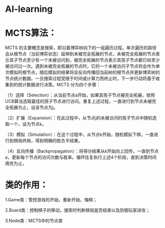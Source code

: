 # AI-learning
# MCTS算法：
MCTS 的主要概念是搜索，即沿着博弈树向下的一组遍历过程。单次遍历的路径会从根节点（当前博弈状态）延伸到未被完全拓展的节点，未被完全拓展的节点表示其子节点至少有一个未被访问到，被完全拓展的节点表示其孩子节点都已经至少被访问过一次。遇到未被完全拓展的节点时，它的一个未被访问子节点将会作为单次模拟的根节点，随后模拟的结果将会反向传播回当前树的根节点并更新博弈树的节点统计数据。一旦搜索过程受限于时间或计算力而终止时，下一步行动将基于收集到的统计数据进行决策。MCTS 分为四个步骤： 

（1）选择（Selection）：从当前节点a开始，如果其孩子节点被完全拓展，依照UCB算法选取最佳的孩子节点进行访问。重复上述过程，一直进行到节点未被完全拓展为止，设该节点为j。

（2）扩展（Expansion）：在此过程中，从节点j的未被访问的孩子节点中随机选取一个，设为节点k。

（3）模拟（Simulation）：在这个过程中，从节点k开始，随机模拟下棋，一直进行到棋局终局，得到明确的胜负平结果。 

（4）反向传播（Backpropagation）：将得分结果从k开始向上回传，一直到节点a，更新每个节点的访问次数与胜率。循环往复执行上述4个阶段，直到决策时间用完为止。

# 类的作用：
1.Game类：管控游戏的开始，重新开始，悔棋；

2.Board类：控制棋子的移动，搜索时判断棋局是否结束以及防御玩家进攻；

3.Node类：MCTS中的节点类
